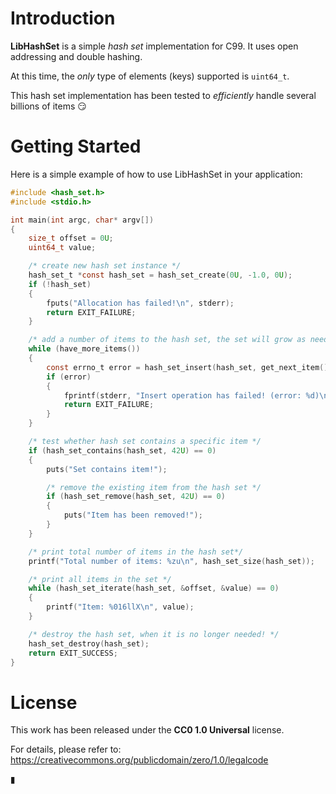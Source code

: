 Introduction
============

**LibHashSet** is a simple *hash set* implementation for C99. It uses open addressing and double hashing.

At this time, the *only* type of elements (keys) supported is `uint64_t`.

This hash set implementation has been tested to *efficiently* handle several billions of items 😏


Getting Started
===============

Here is a simple example of how to use LibHashSet in your application:

```C
#include <hash_set.h>
#include <stdio.h>

int main(int argc, char* argv[])
{
	size_t offset = 0U;
	uint64_t value;

	/* create new hash set instance */
	hash_set_t *const hash_set = hash_set_create(0U, -1.0, 0U);
	if (!hash_set)
	{
		fputs("Allocation has failed!\n", stderr);
		return EXIT_FAILURE;
	}

	/* add a number of items to the hash set, the set will grow as needed */
	while (have_more_items())
	{
		const errno_t error = hash_set_insert(hash_set, get_next_item());
		if (error)
		{
			fprintf(stderr, "Insert operation has failed! (error: %d)\n", error);
			return EXIT_FAILURE;
		}
	}

	/* test whether hash set contains a specific item */
	if (hash_set_contains(hash_set, 42U) == 0)
	{
		puts("Set contains item!");

		/* remove the existing item from the hash set */
		if (hash_set_remove(hash_set, 42U) == 0)
		{
			puts("Item has been removed!");
		}
	}

	/* print total number of items in the hash set*/
	printf("Total number of items: %zu\n", hash_set_size(hash_set));

	/* print all items in the set */
	while (hash_set_iterate(hash_set, &offset, &value) == 0)
	{
		printf("Item: %016llX\n", value);
	}

	/* destroy the hash set, when it is no longer needed! */
	hash_set_destroy(hash_set);
	return EXIT_SUCCESS;
}
```


License
=======

This work has been released under the **CC0 1.0 Universal** license.

For details, please refer to:  
<https://creativecommons.org/publicdomain/zero/1.0/legalcode>


&marker;
